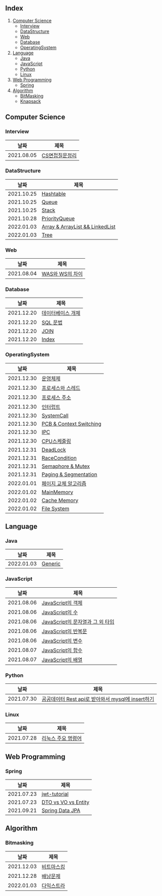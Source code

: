 ## Index
1. [Computer Science](#computer-science)  
    - [Interview](#interview)
    - [DataStructure](#datastructure)
    - [Web](#web)
    - [Database](#database)
    - [OperatingSystem](#operatingsystem)
2. [Language](#language)
    - [Java](#java)
    - [JavaScript](#javascript)
    - [Python](#python)
    - [Linux](#linux)    
3. [Web Programming](#web-programming)
    - [Spring](#spring)
4. [Algorithm](#algorithm)
    - [BitMasking](#bitmasking)
    - [Knapsack](#knapsack)

## Computer Science
### Interview
|날짜|제목|
|---|---|
|2021.08.05|[CS면접질문정리](https://github.com/kimmy01/Today.I.Learned/blob/main/ComputerScience/CS%EB%A9%B4%EC%A0%91%EC%A7%88%EB%AC%B8%EC%A0%95%EB%A6%AC.md)|

### DataStructure
|날짜|제목|
|---|---|
|2021.10.25|[Hashtable](https://github.com/kimmy01/Today.I.Learned/blob/main/ComputerScience/DataStructure/Hashtable.md)|
|2021.10.25|[Queue](https://github.com/kimmy01/Today.I.Learned/blob/main/ComputerScience/DataStructure/Queue.md)|
|2021.10.25|[Stack](https://github.com/kimmy01/Today.I.Learned/blob/main/ComputerScience/DataStructure/Stack.md)|
|2021.10.28|[PriorityQueue](https://github.com/kimmy01/Today.I.Learned/blob/main/ComputerScience/DataStructure/PriorityQueue.md)|
|2022.01.03|[Array & ArrayList && LinkedList](https://github.com/kimmy01/Today.I.Learned/tree/main/ComputerScience/DataStructure)|
|2022.01.03|[Tree](https://github.com/kimmy01/Today.I.Learned/blob/main/ComputerScience/DataStructure/Tree.md)|

### Web
|날짜|제목|
|---|---|
|2021.08.04|[WAS와 WS의 차이](https://github.com/kimmy01/Today.I.Learned/blob/main/ComputerScience/Web/WAS%EC%99%80%20WS%EC%9D%98%20%EC%B0%A8%EC%9D%B4.md)|

### Database
|날짜|제목|
|---|---|
|2021.12.20|[데이터베이스 개체](https://github.com/kimmy01/Today.I.Learned/blob/main/ComputerScience/Database/%EB%8D%B0%EC%9D%B4%ED%84%B0%EB%B2%A0%EC%9D%B4%EC%8A%A4%20%EA%B0%9C%EC%B2%B4.md)|
|2021.12.20|[SQL 문법](https://github.com/kimmy01/Today.I.Learned/blob/main/ComputerScience/Database/SQL%20%EB%AC%B8%EB%B2%95.md)|
|2021.12.20|[JOIN](https://github.com/kimmy01/Today.I.Learned/blob/main/ComputerScience/Database/JOIN.md)|
|2021.12.20|[Index](https://github.com/kimmy01/Today.I.Learned/blob/main/ComputerScience/Database/Index.md)|

### OperatingSystem
|날짜|제목|
|---|---|
|2021.12.30|[운영체제](https://github.com/kimmy01/Today.I.Learned/blob/main/ComputerScience/OS/%EC%9A%B4%EC%98%81%EC%B2%B4%EC%A0%9C.md)|
|2021.12.30|[프로세스와 스레드](https://github.com/kimmy01/Today.I.Learned/blob/main/ComputerScience/OS/%ED%94%84%EB%A1%9C%EC%84%B8%EC%8A%A4%EC%99%80%20%EC%8A%A4%EB%A0%88%EB%93%9C.md)|
|2021.12.30|[프로세스 주소](https://github.com/kimmy01/Today.I.Learned/blob/main/ComputerScience/OS/%ED%94%84%EB%A1%9C%EC%84%B8%EC%8A%A4%20%EC%A3%BC%EC%86%8C%20%EA%B3%B5%EA%B0%84.md)|
|2021.12.30|[인터럽트](https://github.com/kimmy01/Today.I.Learned/blob/main/ComputerScience/OS/%EC%9D%B8%ED%84%B0%EB%9F%BD%ED%8A%B8.md)|
|2021.12.30|[SystemCall](https://github.com/kimmy01/Today.I.Learned/blob/main/ComputerScience/OS/System%20Call.md)|
|2021.12.30|[PCB & Context Switching](https://github.com/kimmy01/Today.I.Learned/blob/main/ComputerScience/OS/PCB%20%26%20Context%20Switching.md)|
|2021.12.30|[IPC](https://github.com/kimmy01/Today.I.Learned/blob/main/ComputerScience/OS/IPC.md)|
|2021.12.30|[CPU스케줄링](https://github.com/kimmy01/Today.I.Learned/blob/main/ComputerScience/OS/CPU%EC%8A%A4%EC%BC%80%EC%A4%84%EB%A7%81.md)|
|2021.12.31|[DeadLock](https://github.com/kimmy01/Today.I.Learned/blob/main/ComputerScience/OS/DeadLock.md)|
|2021.12.31|[RaceCondition](https://github.com/kimmy01/Today.I.Learned/blob/main/ComputerScience/OS/RaceCondition.md)|
|2021.12.31|[Semaphore & Mutex](https://github.com/kimmy01/Today.I.Learned/blob/main/ComputerScience/OS/Semaphore%20%26%20Mutex.md)|
|2021.12.31|[Paging & Segmentation](https://github.com/kimmy01/Today.I.Learned/blob/main/ComputerScience/OS/Paging%20%26%20Segmentation.md)|
|2022.01.01|[페이지 교체 알고리즘](https://github.com/kimmy01/Today.I.Learned/blob/main/ComputerScience/OS/%ED%8E%98%EC%9D%B4%EC%A7%80%20%EA%B5%90%EC%B2%B4%20%EC%95%8C%EA%B3%A0%EB%A6%AC%EC%A6%98.md)|
|2022.01.02|[MainMemory](https://github.com/kimmy01/Today.I.Learned/blob/main/ComputerScience/OS/MainMemory.md)|
|2022.01.02|[Cache Memory](https://github.com/kimmy01/Today.I.Learned/blob/main/ComputerScience/OS/Cache%20Memory.md)|
|2022.01.02|[File System](https://github.com/kimmy01/Today.I.Learned/blob/main/ComputerScience/OS/File%20System.md)|

## Language
### Java
|날짜|제목|
|---|---|
|2022.01.03|[Generic](https://github.com/kimmy01/Today.I.Learned/blob/main/Language/Java/Generic.md)|

### JavaScript
|날짜|제목|
|---|---|
|2021.08.06|[JavaScript의 객체](https://github.com/kimmy01/Today.I.Learned/blob/main/Language/JavaScript/JavaScript%EC%9D%98%20%EA%B0%9D%EC%B2%B4.md)|
|2021.08.06|[JavaScript의 수](https://github.com/kimmy01/Today.I.Learned/commits/main/Language/JavaScript/JavaScript%EC%9D%98%20%EC%88%98.md)|
|2021.08.06|[JavaScript의 문자열과 그 외 타입](https://github.com/kimmy01/Today.I.Learned/blob/main/JavaScript/Language/JavaScript%EC%9D%98%20%EB%AC%B8%EC%9E%90%EC%97%B4%EA%B3%BC%20%EA%B7%B8%20%EC%99%B8%20%ED%83%80%EC%9E%85.md)|
|2021.08.06|[JavaScript의 반복문](https://github.com/kimmy01/Today.I.Learned/blob/main/Language/JavaScript/JavaScript%EC%9D%98%20%EB%B0%98%EB%B3%B5%EB%AC%B8.md)|
|2021.08.06|[JavaScript의 변수](https://github.com/kimmy01/Today.I.Learned/blob/main/Language/JavaScript/JavaScript%EC%9D%98%20%EB%B3%80%EC%88%98.md)|
|2021.08.07|[JavaScript의 함수](https://github.com/kimmy01/Today.I.Learned/blob/main/Language/JavaScript/JavaScript%EC%9D%98%20%ED%95%A8%EC%88%98.md)|
|2021.08.07|[JavaScript의 배열](https://github.com/kimmy01/Today.I.Learned/blob/main/Language/JavaScript/JavaScript%EC%9D%98%20%EB%B0%B0%EC%97%B4.md)|

### Python
|날짜|제목|
|---|---|
|2021.07.30|[공공데이터 Rest api로 받아와서 mysql에 insert하기](https://github.com/kimmy01/Today.I.Learned/blob/main/Language/Python/%EA%B3%B5%EA%B3%B5%EB%8D%B0%EC%9D%B4%ED%84%B0%20Rest%20api%EB%A1%9C%20%EB%B0%9B%EC%95%84%EC%99%80%EC%84%9C%20mysql%EC%97%90%20insert%ED%95%98%EA%B8%B0.py)|

### Linux
|날짜|제목|
|---|---|
|2021.07.28|[리눅스 주요 명령어](https://github.com/kimmy01/Today.I.Learned/blob/main/Language/Linux/%EB%A6%AC%EB%88%85%EC%8A%A4%20%EC%A3%BC%EC%9A%94%20%EB%AA%85%EB%A0%B9%EC%96%B4.md)|

## Web Programming
### Spring
|날짜|제목|
|---|---|
|2021.07.23|[jwt-tutorial](https://github.com/kimmy01/Today.I.Learned/tree/main/Web/Spring/jwt-tutorial)|
|2021.07.23|[DTO vs VO vs Entity](https://github.com/kimmy01/Today.I.Learned/blob/main/Web/Spring/DTO%20vs%20VO%20vs%20Entity.md)|
|2021.09.21|[Spring Data JPA](https://github.com/kimmy01/Today.I.Learned/blob/main/Web/Spring/Spring%20Data%20JPA.md)|

## Algorithm
### Bitmasking
|날짜|제목|
|---|---|
|2021.12.03|[비트마스킹](https://github.com/kimmy01/Today.I.Learned/blob/main/Algorithm/BitMasking.md)|
|2021.12.28|[배낭문제](https://github.com/kimmy01/Today.I.Learned/blob/main/Algorithm/Knapsack.md)|
|2022.01.03|[다익스트라](https://github.com/kimmy01/Today.I.Learned/blob/main/Algorithm/Dijkstra.md)|
